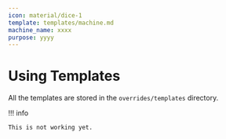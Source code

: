 ```yaml
---
icon: material/dice-1
template: templates/machine.md
machine_name: xxxx
purpose: yyyy
---
```


# Using Templates

All the templates are stored in the `overrides/templates` directory.

!!! info

    This is not working yet.